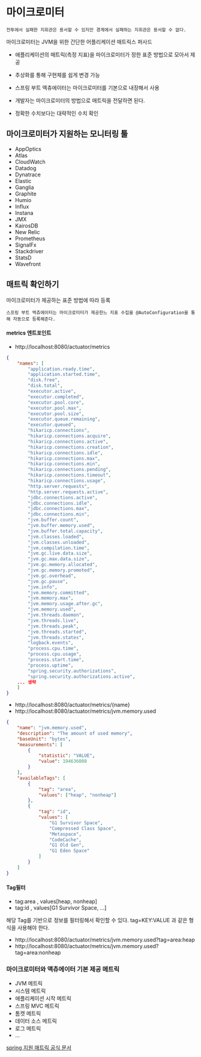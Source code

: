 # 마이크로미터

`전투에서 실패한 지휘관은 용서할 수 있지만 경계에서 실패하는 지휘관은 용서할 수 없다.`

마이크로미터는 JVM을 위한 간단한 어플리케이션 매트릭스 퍼사드

-   애플리케이션의 매트릭(측정 지표)을 마이크로미터가 정한 표준 방법으로 모아서 제공

-   추상화를 통해 구현체를 쉽게 변경 가능

-   스프링 부트 엑츄에이터는 마이크로미터를 기본으로 내장해서 사용

-   개발자는 마이크로미터의 방법으로 매트릭을 전달하면 된다.

-   정확한 수치보다는 대략적인 수치 확인

## 마이크로미터가 지원하는 모니터링 툴

-   AppOptics
-   Atlas
-   CloudWatch
-   Datadog
-   Dynatrace
-   Elastic
-   Ganglia
-   Graphite
-   Humio
-   Influx
-   Instana
-   JMX
-   KairosDB
-   New Relic
-   Prometheus
-   SignalFx
-   Stackdriver
-   StatsD
-   Wavefront

## 매트릭 확인하기

마이크로미터가 제공하는 표준 방법에 따라 등록

`스프링 부트 엑츄에이터는 마이크로미터가 제공한느 지표 수집을 @AutoConfiguration을 통해 자동으로 등록해준다.`

#### metrics 엔트포인트

-   http://localhost:8080/actuator/metrics

```json
{
	"names": [
		"application.ready.time",
		"application.started.time",
		"disk.free",
		"disk.total",
		"executor.active",
		"executor.completed",
		"executor.pool.core",
		"executor.pool.max",
		"executor.pool.size",
		"executor.queue.remaining",
		"executor.queued",
		"hikaricp.connections",
		"hikaricp.connections.acquire",
		"hikaricp.connections.active",
		"hikaricp.connections.creation",
		"hikaricp.connections.idle",
		"hikaricp.connections.max",
		"hikaricp.connections.min",
		"hikaricp.connections.pending",
		"hikaricp.connections.timeout",
		"hikaricp.connections.usage",
		"http.server.requests",
		"http.server.requests.active",
		"jdbc.connections.active",
		"jdbc.connections.idle",
		"jdbc.connections.max",
		"jdbc.connections.min",
		"jvm.buffer.count",
		"jvm.buffer.memory.used",
		"jvm.buffer.total.capacity",
		"jvm.classes.loaded",
		"jvm.classes.unloaded",
		"jvm.compilation.time",
		"jvm.gc.live.data.size",
		"jvm.gc.max.data.size",
		"jvm.gc.memory.allocated",
		"jvm.gc.memory.promoted",
		"jvm.gc.overhead",
		"jvm.gc.pause",
		"jvm.info",
		"jvm.memory.committed",
		"jvm.memory.max",
		"jvm.memory.usage.after.gc",
		"jvm.memory.used",
		"jvm.threads.daemon",
		"jvm.threads.live",
		"jvm.threads.peak",
		"jvm.threads.started",
		"jvm.threads.states",
		"logback.events",
		"process.cpu.time",
		"process.cpu.usage",
		"process.start.time",
		"process.uptime",
		"spring.security.authorizations",
		"spring.security.authorizations.active",
    ... 생략
	]
}
```

-   http://localhost:8080/actuator/metrics/{name}
-   http://localhost:8080/actuator/metrics/jvm.memory.used

```json
{
	"name": "jvm.memory.used",
	"description": "The amount of used memory",
	"baseUnit": "bytes",
	"measurements": [
		{
			"statistic": "VALUE",
			"value": 194636008
		}
	],
	"availableTags": [
		{
			"tag": "area",
			"values": ["heap", "nonheap"]
		},
		{
			"tag": "id",
			"values": [
				"G1 Survivor Space",
				"Compressed Class Space",
				"Metaspace",
				"CodeCache",
				"G1 Old Gen",
				"G1 Eden Space"
			]
		}
	]
}
```

#### Tag필터

-   tag:area , values[heap, nonheap]
-   tag:id , values[G1 Survivor Space, ...]

해당 Tag를 기반으로 정보를 필터링해서 확인할 수 있다.
tag=KEY:VALUE 과 같은 형식을 사용해야 한다.

-   http://localhost:8080/actuator/metrics/jvm.memory.used?tag=area:heap
-   http://localhost:8080/actuator/metrics/jvm.memory.used?tag=area:nonheap

### 마이크로미터와 액츄에이터 기본 제공 메트릭

-   JVM 메트릭
-   시스템 메트릭
-   애플리케이션 시작 메트릭
-   스프링 MVC 메트릭
-   톰캣 메트릭
-   데이터 소스 메트릭
-   로그 메트릭
-   ...

[spring 지원 매트릭 공식 문서](https://docs.spring.io/spring-boot/reference/actuator/metrics.html#actuator.metrics.supported)
